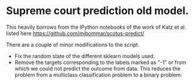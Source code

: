 # Supreme court prediction old model.

This heavily borrows from the IPython notebooks of the work of Katz et al. listed here
https://github.com/mjbommar/scotus-predict/

There are a couple of minor modifications to the script.

* Fix the random state of the different sklearn models used.
* Remove the targets corresponding to the labels marked as "-1" or from which we could
  not predict the outcome from data. This reduces the problem from a multiclass
  classification problem to a binary problem.
